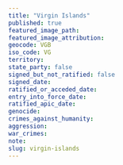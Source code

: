 ```yaml
---
title: "Virgin Islands"
published: true
featured_image_path:
featured_image_attribution:
geocode: VGB
iso_code: VG
territory:
state_party: false
signed_but_not_ratified: false
signed_date:
ratified_or_acceded_date:
entry_into_force_date:
ratified_apic_date:
genocide:
crimes_against_humanity:
aggression:
war_crimes:
note:
slug: virgin-islands
---
```

